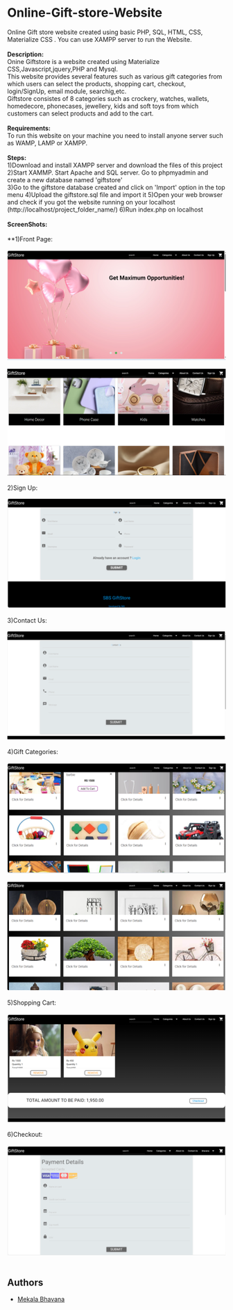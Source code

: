# Online-Gift-store-Website
Online Gift store website created using basic PHP, SQL, HTML, CSS, Materialize CSS . You can use XAMPP server to run the Website.</br></br>
**Description:**</br>
Onine Giftstore is a website created using Materialize CSS,Javascript,jquery,PHP and Mysql.</br>
This website provides several features such as various gift categories from which users can select the products, shopping cart, checkout, login/SignUp, email module, searchig,etc.</br>
Giftstore consistes of 8 categories such as crockery, watches, wallets, homedecore, phonecases, jewellery, kids and soft toys from which customers can select products and add to the cart.
</br></br>
**Requirements:**</br>
To run this website on your machine you need to install anyone server such as WAMP, LAMP or XAMPP.</br></br>
**Steps:**</br>
1)Download and install XAMPP server and download the files of this project</br>
2)Start XAMMP. Start Apache and SQL server. Go to phpmyadmin and create a new database named 'giftstore'</br>
3)Go to the giftstore database created and click on 'Import' option in the top menu
4)Upload the giftstore.sql file and import it
5)Open your web browser and check if you got the website running on your localhost (http://localhost/project_folder_name/)
6)Run index.php on localhost</br></br>
**ScreenShots:**</br></br>
**1)Front Page:</br></br>
![front page](ScreenShots/Home.png)</br></br>
![front page](ScreenShots/Home1.PNG)</br></br>
2)Sign Up:</br></br>
![front page](ScreenShots/Signup.png)</br></br>
3)Contact Us:</br></br>
![front page](ScreenShots/Contact.png)</br></br>
4)Gift Categories:</br></br>
![front page](ScreenShots/Kids.png)</br></br>
![front page](ScreenShots/Homedecor.png)</br></br>
5)Shopping Cart:</br></br>
![front page](ScreenShots/Cart.png)</br></br>
6)Checkout:</br></br>
![front page](ScreenShots/Checkout.png)</br></br>

## Authors
- [Mekala Bhavana](https://github.com/MEKALA-BHAVANA)


